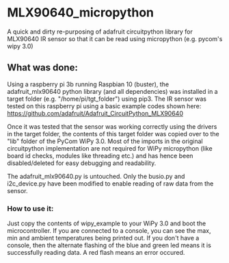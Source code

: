 # MLX90640_micropython
A quick and dirty re-purposing of adafruit circuitpython library for MLX90640 IR sensor so that it can be read using micropython (e.g. pycom's wipy 3.0)

## What was done:
Using a raspberry pi 3b running Raspbian 10 (buster), the adafruit_mlx90640 python library (and all dependencies) was installed in a target folder (e.g. "/home/pi/tgt_folder") using pip3. The IR sensor was tested on this raspberry pi using a basic example codes shown here: https://github.com/adafruit/Adafruit_CircuitPython_MLX90640

Once it was tested that the sensor was working correctly using the drivers in the target folder, the contents of this target folder was copied over to the "lib" folder of the PyCom WiPy 3.0. Most of the imports in the original circuitpython implementation are not required for WiPy micropython (like board id checks, modules like threading etc.) and has hence been disabled/deleted for easy debugging and readability. 

The adafruit_mlx90640.py is untouched. Only the busio.py and i2c_device.py have been modified to enable reading of raw data from the sensor.

### How to use it:
Just copy the contents of wipy_example to your WiPy 3.0 and boot the microcontroller. If you are connected to a console, you can see the max, min and ambient temperatures being printed out. If you don't have a console, then the alternate flashing of the blue and green led means it is successfully reading data. A red flash means an error occured. 
